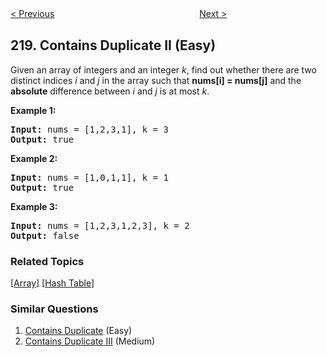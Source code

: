 <!--|This file generated by command(leetcode description); DO NOT EDIT.    |-->
<!--+----------------------------------------------------------------------+-->
<!--|@author    Openset <openset.wang@gmail.com>                           |-->
<!--|@link      https://github.com/openset                                 |-->
<!--|@home      https://github.com/openset/leetcode                        |-->
<!--+----------------------------------------------------------------------+-->

[< Previous](https://github.com/openset/leetcode/tree/master/problems/the-skyline-problem "The Skyline Problem")
　　　　　　　　　　　　　　　　
[Next >](https://github.com/openset/leetcode/tree/master/problems/contains-duplicate-iii "Contains Duplicate III")

## 219. Contains Duplicate II (Easy)

<p>Given an array of integers and an integer <i>k</i>, find out whether there are two distinct indices <i>i</i> and <i>j</i> in the array such that <b>nums[i] = nums[j]</b> and the <b>absolute</b> difference between <i>i</i> and <i>j</i> is at most <i>k</i>.</p>

<div>
<p><strong>Example 1:</strong></p>

<pre>
<strong>Input: </strong>nums = <span id="example-input-1-1">[1,2,3,1]</span>, k = <span id="example-input-1-2">3</span>
<strong>Output: </strong><span id="example-output-1">true</span>
</pre>

<div>
<p><strong>Example 2:</strong></p>

<pre>
<strong>Input: </strong>nums = <span id="example-input-2-1">[1,0,1,1]</span>, k = <span id="example-input-2-2">1</span>
<strong>Output: </strong><span id="example-output-2">true</span>
</pre>

<div>
<p><strong>Example 3:</strong></p>

<pre>
<strong>Input: </strong>nums = <span id="example-input-3-1">[1,2,3,1,2,3]</span>, k = <span id="example-input-3-2">2</span>
<strong>Output: </strong><span id="example-output-3">false</span>
</pre>
</div>
</div>
</div>

### Related Topics
  [[Array](https://github.com/openset/leetcode/tree/master/tag/array/README.md)]
  [[Hash Table](https://github.com/openset/leetcode/tree/master/tag/hash-table/README.md)]

### Similar Questions
  1. [Contains Duplicate](https://github.com/openset/leetcode/tree/master/problems/contains-duplicate) (Easy)
  1. [Contains Duplicate III](https://github.com/openset/leetcode/tree/master/problems/contains-duplicate-iii) (Medium)
